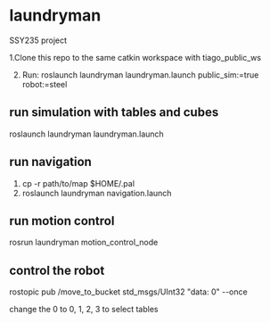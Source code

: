 # laundryman
SSY235 project


 1.Clone this repo to the same catkin workspace with tiago_public_ws

 2. Run:  roslaunch laundryman laundryman.launch  public_sim:=true robot:=steel

## run simulation with tables and cubes
roslaunch laundryman laundryman.launch

## run navigation
1. cp -r path/to/map $HOME/.pal
2. roslaunch laundryman navigation.launch

## run motion control
rosrun laundryman motion_control_node

## control the robot
rostopic pub /move_to_bucket std_msgs/UInt32 "data: 0" --once

change the 0 to 0, 1, 2, 3 to select tables
